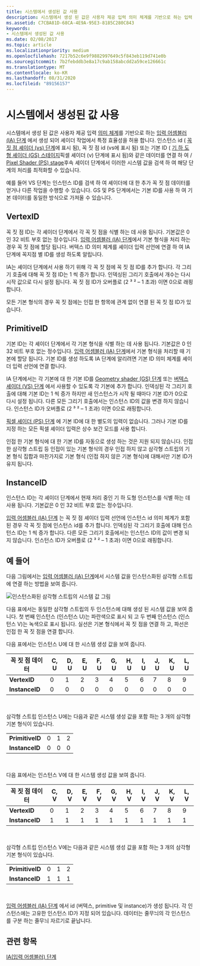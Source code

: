 ```yaml
---
title: 시스템에서 생성된 값 사용
description: 시스템에서 생성 된 값은 사용자 제공 입력 의미 체계를 기반으로 하는 입력 어셈블러 (IA) 단계에서 생성 되어 셰이더 작업에서 특정 효율성을 허용 합니다.
ms.assetid: C7CBA81D-68CA-4E9A-95E3-8185C280C843
keywords:
- 시스템에서 생성된 값 사용
ms.date: 02/08/2017
ms.topic: article
ms.localizationpriority: medium
ms.openlocfilehash: 7217b52c6e9f9882997649c5f843eb119d741e0b
ms.sourcegitcommit: 7b2febddb3e8a17c9ab158abcdd2a59ce126661c
ms.translationtype: MT
ms.contentlocale: ko-KR
ms.lasthandoff: 08/31/2020
ms.locfileid: "89156157"
---
```

# <a name="span-iddirect3dconceptsusing_system-generated_valuesspanusing-system-generated-values"></a><span id="direct3dconcepts.using_system-generated_values"></span>시스템에서 생성된 값 사용


시스템에서 생성 된 값은 사용자 제공 입력 [의미 체계](/windows/desktop/direct3dhlsl/dx-graphics-hlsl-semantics)를 기반으로 하는 [입력 어셈블러 (IA) 단계](input-assembler-stage--ia-.md) 에서 생성 되어 셰이더 작업에서 특정 효율성을 허용 합니다. 인스턴스 id ( [꼭 짓 점 셰이더 (vs) 단계](vertex-shader-stage--vs-.md)에 표시 됨), 꼭 짓 점 id (vs에 표시 됨) 또는 기본 ID ( [기 하 도형 셰이더 (GS) 스테이지](geometry-shader-stage--gs-.md)픽셀 셰이더 (v) 단계에 표시 됨)와 같은 데이터를 연결 하 여 / [Pixel Shader (PS) stage](pixel-shader-stage--ps-.md)후속 셰이더 단계에서 이러한 시스템 값을 검색 하 여 해당 단계의 처리를 최적화할 수 있습니다.

예를 들어 VS 단계는 인스턴스 ID를 검색 하 여 셰이더에 대 한 추가 꼭 짓 점 데이터를 얻거나 다른 작업을 수행할 수 있습니다. GS 및 PS 단계에서는 기본 ID를 사용 하 여 기본 데이터를 동일한 방식으로 가져올 수 있습니다.

## <a name="span-idvertexidspanspan-idvertexidspanspan-idvertexidspanvertexid"></a><span id="VertexID"></span><span id="vertexid"></span><span id="VERTEXID"></span>VertexID


꼭 짓 점 ID는 각 셰이더 단계에서 각 꼭 짓 점을 식별 하는 데 사용 됩니다. 기본값은 0 인 32 비트 부호 없는 정수입니다. [입력 어셈블러 (IA) 단계](input-assembler-stage--ia-.md)에서 기본 형식을 처리 하는 경우 꼭 짓 점에 할당 됩니다. 버텍스 ID 의미 체계를 셰이더 입력 선언에 연결 하 여 IA 단계에 꼭지점 별 ID를 생성 하도록 알립니다.

IA는 셰이더 단계에서 사용 하기 위해 각 꼭 짓 점에 꼭 짓 점 ID를 추가 합니다. 각 그리기 호출에 대해 꼭 짓 점 ID는 1 씩 증가 합니다. 인덱싱된 그리기 호출에서 개수는 다시 시작 값으로 다시 설정 됩니다. 꼭 짓 점 ID가 오버플로 (2 ³ ² – 1 초과) 이면 0으로 래핑합니다.

모든 기본 형식의 경우 꼭 짓 점에는 인접 한 항목에 관계 없이 연결 된 꼭 짓 점 ID가 있습니다.

## <a name="span-idprimitiveidspanspan-idprimitiveidspanspan-idprimitiveidspanprimitiveid"></a><span id="PrimitiveID"></span><span id="primitiveid"></span><span id="PRIMITIVEID"></span>PrimitiveID


기본 ID는 각 셰이더 단계에서 각 기본 형식을 식별 하는 데 사용 됩니다. 기본값은 0 인 32 비트 부호 없는 정수입니다. [입력 어셈블러 (IA) 단계](input-assembler-stage--ia-.md)에서 기본 형식을 처리할 때 기본에 할당 됩니다. 기본 ID를 생성 하도록 IA 단계에 알리려면 기본 ID 의미 체계를 셰이더 입력 선언에 연결 합니다.

IA 단계에서는 각 기본에 대 한 기본 ID를 [Geometry shader (GS) 단계](geometry-shader-stage--gs-.md) 또는 [버텍스 셰이더 (VS) 단계](vertex-shader-stage--vs-.md) 에서 사용할 수 있도록 각 기본에 추가 합니다. 인덱싱된 각 그리기 호출에 대해 기본 ID는 1 씩 증가 하지만 새 인스턴스가 시작 될 때마다 기본 ID가 0으로 다시 설정 됩니다. 다른 모든 그리기 호출에서는 인스턴스 ID의 값을 변경 하지 않습니다. 인스턴스 ID가 오버플로 (2 ³ ² – 1 초과) 이면 0으로 래핑합니다.

[픽셀 셰이더 (PS) 단계](pixel-shader-stage--ps-.md) 에 기본 ID에 대 한 별도의 입력이 없습니다. 그러나 기본 ID를 지정 하는 모든 픽셀 셰이더 입력은 상수 보간 모드를 사용 합니다.

인접 한 기본 형식에 대 한 기본 ID를 자동으로 생성 하는 것은 지원 되지 않습니다. 인접 한 삼각형 스트립 등 인접이 있는 기본 형식의 경우 인접 하지 않고 삼각형 스트립의 기본 형식 집합과 마찬가지로 기본 형식 (인접 하지 않은 기본 형식)에 대해서만 기본 ID가 유지 됩니다.

## <a name="span-idinstanceidspanspan-idinstanceidspanspan-idinstanceidspaninstanceid"></a><span id="InstanceID"></span><span id="instanceid"></span><span id="INSTANCEID"></span>InstanceID


인스턴스 ID는 각 셰이더 단계에서 현재 처리 중인 기 하 도형 인스턴스를 식별 하는 데 사용 됩니다. 기본값은 0 인 32 비트 부호 없는 정수입니다.

[입력 어셈블러 (IA) 단계](input-assembler-stage--ia-.md) 는 꼭 짓 점 셰이더 입력 선언에 인스턴스 id 의미 체계가 포함 된 경우 각 꼭 짓 점에 인스턴스 id를 추가 합니다. 인덱싱된 각 그리기 호출에 대해 인스턴스 ID는 1 씩 증가 합니다. 다른 모든 그리기 호출에서는 인스턴스 ID의 값이 변경 되지 않습니다. 인스턴스 ID가 오버플로 (2 ³ ² – 1 초과) 이면 0으로 래핑합니다.

## <a name="span-idexamplespanspan-idexamplespanspan-idexamplespanexample"></a><span id="Example"></span><span id="example"></span><span id="EXAMPLE"></span>예 들어


다음 그림에서는 [입력 어셈블러 (IA) 단계](input-assembler-stage--ia-.md)에서 시스템 값을 인스턴스화된 삼각형 스트립에 연결 하는 방법을 보여 줍니다.

![인스턴스화된 삼각형 스트립의 시스템 값 그림](images/d3d10-ia-example.png)

다음 표에서는 동일한 삼각형 스트립의 두 인스턴스에 대해 생성 된 시스템 값을 보여 줍니다. 첫 번째 인스턴스 (인스턴스 U)는 파란색으로 표시 되 고 두 번째 인스턴스 (인스턴스 V)는 녹색으로 표시 됩니다. 실선은 기본 형식에서 꼭 짓 점을 연결 하 고, 파선은 인접 한 꼭 짓 점을 연결 합니다.

다음 표에서는 인스턴스 U에 대 한 시스템 생성 값을 보여 줍니다.

| 꼭 짓 점 데이터    | C, U | D, U | E, U | F, U | G, U | H, U | I, U | J, U | K, U | L, U |
|----------------|-----|-----|-----|-----|-----|-----|-----|-----|-----|-----|
| **VertexID**   | 0   | 1   | 2   | 3   | 4   | 5   | 6   | 7   | 8   | 9   |
| **InstanceID** | 0   | 0   | 0   | 0   | 0   | 0   | 0   | 0   | 0   | 0   |

 

삼각형 스트립 인스턴스 U에는 다음과 같은 시스템 생성 값을 포함 하는 3 개의 삼각형 기본 형식이 있습니다.

|                 |     |     |     |
|-----------------|-----|-----|-----|
| **PrimitiveID** | 0   | 1   | 2   |
| **InstanceID**  | 0   | 0   | 0   |

 

다음 표에서는 인스턴스 V에 대 한 시스템 생성 값을 보여 줍니다.

| 꼭 짓 점 데이터    | C, V | D, V | E, V | F, V | G, V | H, V | I, V | J, V | K, V | L, V |
|----------------|-----|-----|-----|-----|-----|-----|-----|-----|-----|-----|
| **VertexID**   | 0   | 1   | 2   | 3   | 4   | 5   | 6   | 7   | 8   | 9   |
| **InstanceID** | 1   | 1   | 1   | 1   | 1   | 1   | 1   | 1   | 1   | 1   |

 

삼각형 스트립 인스턴스 V에는 다음과 같은 시스템 생성 값을 포함 하는 3 개의 삼각형 기본 형식이 있습니다.

|                 |     |     |     |
|-----------------|-----|-----|-----|
| **PrimitiveID** | 0   | 1   | 2   |
| **InstanceID**  | 1   | 1   | 1   |

 

[입력 어셈블러 (IA) 단계](input-assembler-stage--ia-.md) 에서 id (버텍스, primitive 및 instance)가 생성 됩니다. 각 인스턴스에는 고유한 인스턴스 ID가 지정 되어 있습니다. 데이터는 줄무늬의 각 인스턴스를 구분 하는 줄무늬 자르기로 끝납니다.

## <a name="span-idrelated-topicsspanrelated-topics"></a><span id="related-topics"></span>관련 항목


[IA(입력 어셈블러) 단계](input-assembler-stage--ia-.md)

 

 